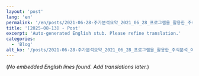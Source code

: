 ```yaml
---
layout: 'post'
lang: 'en'
permalink: '/en/posts/2021-06-28-주가분석요약_2021_06_28_프로그램을_활용한_주식분석_예상결과_15_51_55/'
title: '[2025-08-13] - Post'
excerpt: 'Auto-generated English stub. Please refine translation.'
categories:
  - 'Blog'
alt_ko: '/posts/2021-06-28-주가분석요약_2021_06_28_프로그램을_활용한_주식분석_예상결과_15_51_55/'
---
```


(*No embedded English lines found. Add translations later.*)

